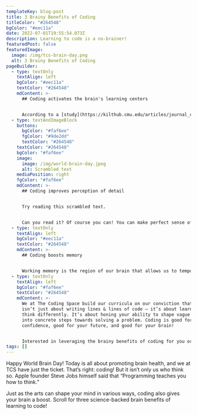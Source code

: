 ```yaml
---
templateKey: blog-post
title: 3 Brainy Benefits of Coding
titleColor: "#264548"
bgColor: "#eec11a"
date: 2022-07-01T19:55:54.073Z
description: Learning to code is a no-brainer!
featuredPost: false
featuredImage:
  image: /img/tcs-brain-day.png
  alt: 3 Brainy Benefits of Coding
pageBuilder:
  - type: textOnly
    textAlign: left
    bgColor: "#eec11a"
    textColor: "#264548"
    mdContent: >-
      ## Coding activates the brain's learning centers


      According to a [study](https://kilthub.cmu.edu/articles/journal_contribution/Understanding_Understanding_Source_Code_with_Functional_Magnetic_Resonance_Imaging/6626357) conducted by Dr. Janet Siegmund, one of the world’s foremost programming experts, coding activates five regions of the brain related to language processing, working memory, and problem-solving. Since coding tasks require a range of complex skills, the brain adapts to reinforce associations between distinct parts of the brain. Forming these flexible intra-brain connections is a great workout for the brain, strengthening its ability to learn, memorize, and perform.
  - type: textAndImageBlock
    buttons:
      bgColor: "#faf6ee"
      fgColor: "#9de2dd"
      textColor: "#264548"
    textColor: "#264548"
    bgColor: "#faf6ee"
    image:
      image: /img/world-brain-day.jpeg
      alt: Scrambled text
    mediaPosition: right
    fgColor: "#faf6ee"
    mdContent: >-
      ## Coding improves perception of detail


      Try reading this scrambled text.


      Can you read it? Of course you can! You can make perfect sense of it, even though it’s a total mess. Because our brains don’t perceive individual letters; they perceive words as a whole. This is an AMAZING ability of our brains, but it also means that we’re hard-wired to see the big picture over the nitty gritty details — and successful code depends on the nitty gritty details. You can’t write “string” as “srting”: even though your brain understands what it means, a computer will not. As you code, you train yourself to recognize characters just as well as words and sentences, boosting your brain’s ability to pick up on small details.
  - type: textOnly
    textAlign: left
    bgColor: "#eec11a"
    textColor: "#264548"
    mdContent: >-
      ## Coding boosts memory


      Working memory is the region of our brain that allows us to temporarily store and quickly access information — it’s the neurological muscle that allows us to remember things like telephone numbers and email addresses before we store them in our phones or laptops. And coders have to draw on their working memories to keep multiple cognitive plates spinning: loops, conditionals, syntax, etc. By learning coding, you provide yourself with the opportunity to exercise and develop your working memory, making your recall more efficient!
  - type: textOnly
    textAlign: left
    bgColor: "#faf6ee"
    textColor: "#264548"
    mdContent: >-
      We at The Coding Space build our curricula on our conviction that coding
      isn’t just about writing lines & lines of code — it’s about learning to
      think differently. It’s about honing your ability to shape vague concepts
      into concrete steps towards solving a problem. Coding is good for your
      confidence, good for your future, and good for your brain!


      Interested in leveraging the brainy benefits of coding for you or your child? Sign up for our [coding offerings](https://www.thecodingspace.com/classes) today.
tags: []
---
```

Happy World Brain Day! Today is all about promoting brain health, and we at TCS have just the ticket. That’s right: coding! But it isn’t only us who think so. Apple founder Steve Jobs himself said that “Programming teaches you how to think.”

Just as the arts can shape your mind in various ways, coding also gives your brain a boost. Scroll for three science-backed brain benefits of learning to code!